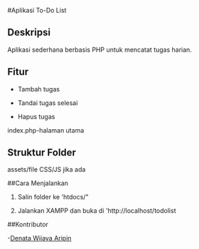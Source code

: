 #Aplikasi To-Do List

## Deskripsi

Aplikasi sederhana berbasis PHP untuk mencatat tugas harian.

## Fitur

- Tambah tugas

- Tandai tugas selesai

- Hapus tugas

index.php-halaman utama

## Struktur Folder

assets/file CSS/JS jika ada

##Cara Menjalankan

1. Salin folder ke 'htdocs/"

2. Jalankan XAMPP dan buka di 'http://localhost/todolist

##Kontributor

-[Denata Wijaya Aripin](https://github.com/Dnatta)